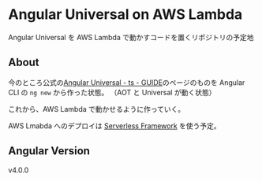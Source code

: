 # Angular Universal on AWS Lambda
Angular Universal を AWS Lambda で動かすコードを置くリポジトリの予定地

## About

今のところ公式の[Angular Universal - ts - GUIDE](https://angular.io/docs/ts/latest/guide/universal.html)のページのものを Angular CLI の `ng new` から作った状態。
（AOT と Universal が動く状態）

これから、AWS Lambda で動かせるように作っていく。

AWS Lmabda へのデプロイは [Serverless Framework](https://serverless.com/) を使う予定。

## Angular Version

v4.0.0

